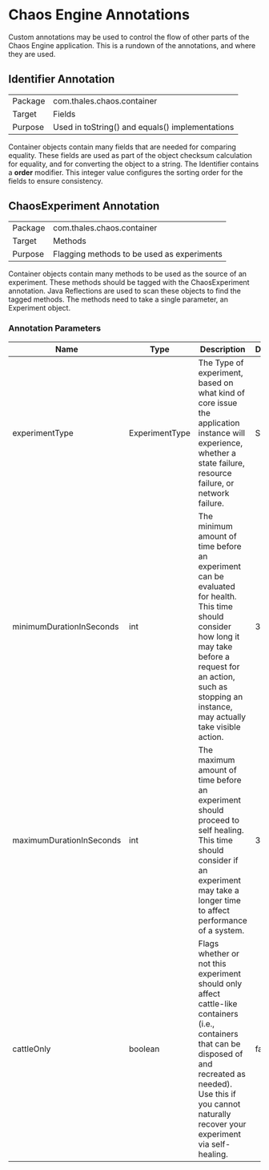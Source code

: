 # Chaos Engine Annotations

Custom annotations may be used to control the flow of other parts of the Chaos Engine application. This is a rundown of the annotations, and where they are used.

## **Identifier** Annotation

| | |
| --- | --- |
| Package | com.thales.chaos.container |
| Target | Fields |
| Purpose | Used in toString() and equals() implementations |

Container objects contain many fields that are needed for comparing equality. These fields are used as part of the object checksum calculation for equality, and  for converting the object to a string. The Identifier contains a **order** modifier. This integer value configures the sorting order for the fields to ensure consistency.

## **ChaosExperiment** Annotation

| | | 
| --- | --- |
| Package | com.thales.chaos.container |
| Target | Methods |
| Purpose | Flagging methods to be used as experiments |
 
Container objects contain many methods to be used as the source of an experiment. These methods should be tagged with the ChaosExperiment annotation. Java  Reflections are used to scan these objects to find the tagged methods. The methods need to take a single parameter, an Experiment object.

### Annotation Parameters
| Name | Type | Description | Default |
| --- | --- | --- | --- |
| experimentType | ExperimentType | The Type of experiment, based on what kind of core issue the application instance will experience, whether a state failure, resource failure, or network failure. | STATE |
| minimumDurationInSeconds | int | The minimum amount of time before an experiment can be evaluated for health. This time should consider how long it may take before a request for an action, such as stopping an instance, may actually take visible action. | 30 |
| maximumDurationInSeconds | int | The maximum amount of time before an experiment should proceed to self healing. This time should consider if an experiment may take a longer time to affect performance of a system. | 300 |
 | cattleOnly | boolean | Flags whether or not this experiment should only affect cattle-like containers (i.e., containers that can be disposed of and recreated as needed). Use this if you cannot naturally recover your experiment via self-healing. | false |
